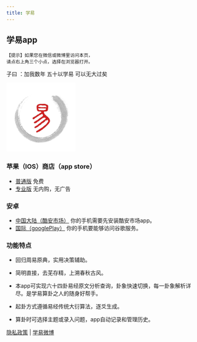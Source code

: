 ```yaml
---
title: 学易
---
```

## 学易app

```
【提示】如果您在微信或微博里访问本页，
请点右上角三个小点，选择在浏览器打开。

```

子曰 ：加我数年 五十以学易 可以无大过矣

![avatar](/img/icon-60@3x.png)

### 苹果（IOS）商店（app store）
- [普通版](https://apps.apple.com/cn/app/学易/id1316867213) 免费
- [专业版](https://apps.apple.com/cn/app/学易-专业版/id1457421921) 无内购，无广告

### 安卓
- [中国大陆（酷安市场）](https://www.coolapk.com/apk/168854) 你的手机需要先安装酷安市场app。
- [国际（googlePlay）](https://play.google.com/store/apps/details?id=me.suhe.yi) 你的手机要能够访问谷歌服务。

### 功能特点

- 回归周易原典，实用决策辅助。

- 简明直接，去芜存精，上溯春秋古风。

- 本app可实现六十四卦易经原文分析查询，卦象快速切换，每一卦象解析详尽。是学易算卦之人的随身好帮手。

- 起卦方式遵循易经传统大衍算法，逐爻生成。

- 算卦时可选择主题或录入问题，app自动记录和管理历史。


[隐私政策](yi-private-info.md) | [学易微博](https://weibo.com/vivotown)